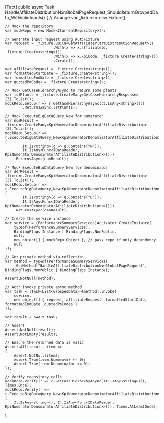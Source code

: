 [Fact]
public async Task HandleAffiliateDistributionNonGlobalPageRequest_ShouldReturnGroupedData_WithValidInputs()
{
    // Arrange
    var _fixture = new Fixture();

    // Mock the repository
    var mockRepo = new Mock<ICurrentRepository>();

    // Generate input request using AutoFixture
    var request = _fixture.Build<GetAffiliatePlantDistributionRequest>()
                          .With(x => x.affiliateId, _fixture.Create<string>())
                          .With(x => x.kpiCode, _fixture.Create<string>())
                          .Create();

    var affiliateRequest = _fixture.Create<string>();
    var formattedStartDate = _fixture.Create<string>();
    var formattedEndDate = _fixture.Create<string>();
    var quotedPmCodes = _fixture.Create<string>();

    // Mock GetCaseHierarchyAsync to return some plants
    var lstPlants = _fixture.CreateMany<GetCaseHierarchyResponse>(3).ToList();
    mockRepo.Setup(r => r.GetCaseHierarchyAsync(It.IsAny<string>()))
            .ReturnsAsync(lstPlants);

    // Mock ExecuteBigDataQuery_New for numerator
    var numResult = _fixture.CreateMany<KpiNumeratorDenominatorAffiliateDistribution>(3).ToList();
    mockRepo.Setup(r => r.ExecuteBigDataQuery_New<KpiNumeratorDenominatorAffiliateDistribution>(
            It.Is<string>(q => q.Contains("N")),
            It.IsAny<Func<IDataReader, KpiNumeratorDenominatorAffiliateDistribution>>()))
        .ReturnsAsync(numResult);

    // Mock ExecuteBigDataQuery_New for denominator
    var denResult = _fixture.CreateMany<KpiNumeratorDenominatorAffiliateDistribution>(3).ToList();
    mockRepo.Setup(r => r.ExecuteBigDataQuery_New<KpiNumeratorDenominatorAffiliateDistribution>(
            It.Is<string>(q => q.Contains("D")),
            It.IsAny<Func<IDataReader, KpiNumeratorDenominatorAffiliateDistribution>>()))
        .ReturnsAsync(denResult);

    // Create the service instance
    var service = (PerformanceSummaryServices)Activator.CreateInstance(
        typeof(PerformanceSummaryServices),
        BindingFlags.Instance | BindingFlags.NonPublic,
        null,
        new object[] { mockRepo.Object }, // pass repo if only dependency
        null
    )!;

    // Get private method via reflection
    var method = typeof(PerformanceSummaryServices)
        .GetMethod("HandleAffiliateDistributionNonGlobalPageRequest", BindingFlags.NonPublic | BindingFlags.Instance);

    Assert.NotNull(method);

    // Act: Invoke private async method
    var task = (Task<List<GroupedData>>)method!.Invoke(
        service,
        new object[] { request, affiliateRequest, formattedStartDate, formattedEndDate, quotedPmCodes }
    )!;

    var result = await task;

    // Assert
    Assert.NotNull(result);
    Assert.NotEmpty(result);

    // Ensure the returned data is valid
    Assert.All(result, item =>
    {
        Assert.NotNull(item);
        Assert.True(item.Numerator >= 0);
        Assert.True(item.Denominator >= 0);
    });

    // Verify repository calls
    mockRepo.Verify(r => r.GetCaseHierarchyAsync(It.IsAny<string>()), Times.Once);
    mockRepo.Verify(r => r.ExecuteBigDataQuery_New<KpiNumeratorDenominatorAffiliateDistribution>(
        It.IsAny<string>(), It.IsAny<Func<IDataReader, KpiNumeratorDenominatorAffiliateDistribution>>()), Times.AtLeastOnce);
}
